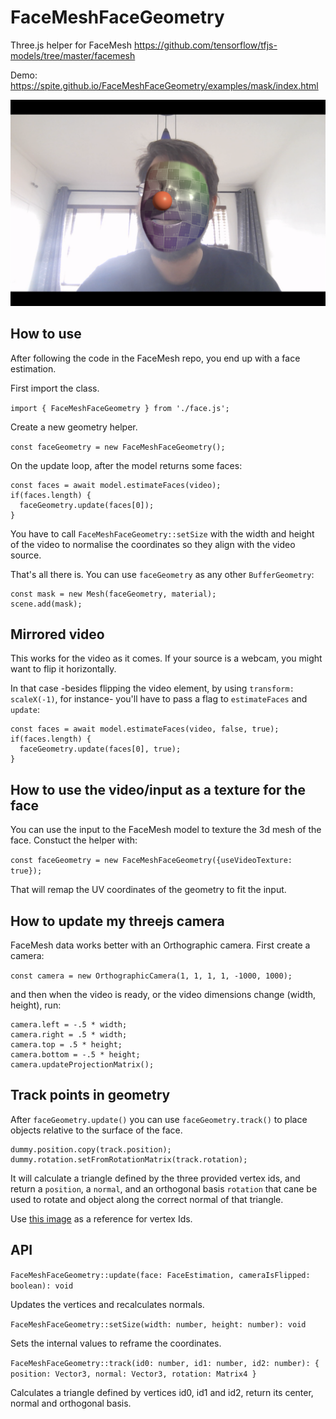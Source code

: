 # FaceMeshFaceGeometry

Three.js helper for FaceMesh https://github.com/tensorflow/tfjs-models/tree/master/facemesh

Demo: https://spite.github.io/FaceMeshFaceGeometry/examples/mask/index.html

![FaceMeshFaceGeometry](uvmap.png)

## How to use

After following the code in the FaceMesh repo, you end up with a face estimation.

First import the class.

```import { FaceMeshFaceGeometry } from './face.js';```

Create a new geometry helper.

```const faceGeometry = new FaceMeshFaceGeometry();```

On the update loop, after the model returns some faces:

```faceGeometry.setSize(videoWidth, videoHeight);
const faces = await model.estimateFaces(video);
if(faces.length) {
  faceGeometry.update(faces[0]);
}
```
You have to call ```FaceMeshFaceGeometry::setSize``` with the width and height of the video to normalise the coordinates so they align with the video source.

That's all there is. You can use ```faceGeometry``` as any other ```BufferGeometry```:

```const material = new MeshNormalMaterial();
const mask = new Mesh(faceGeometry, material);
scene.add(mask);
```

## Mirrored video

This works for the video as it comes. If your source is a webcam, you might want to flip it horizontally.

In that case -besides flipping the video element, by using ```transform: scaleX(-1)```, for instance- you'll have to pass a flag to ```estimateFaces``` and ```update```:

```faceGeometry.setSize(videoWidth, videoHeight);
const faces = await model.estimateFaces(video, false, true);
if(faces.length) {
  faceGeometry.update(faces[0], true);
}
```
## How to use the video/input as a texture for the face

You can use the input to the FaceMesh model to texture the 3d mesh of the face. Constuct the helper with:

```const faceGeometry = new FaceMeshFaceGeometry({useVideoTexture: true});```

That will remap the UV coordinates of the geometry to fit the input.

## How to update my threejs camera

FaceMesh data works better with an Orthographic camera. First create a camera:

```const camera = new OrthographicCamera(1, 1, 1, 1, -1000, 1000);```

and then when the video is ready, or the video dimensions change (width, height), run:

```
camera.left = -.5 * width;
camera.right = .5 * width;
camera.top = .5 * height;
camera.bottom = -.5 * height;
camera.updateProjectionMatrix();
```

## Track points in geometry

After ```faceGeometry.update()``` you can use ```faceGeometry.track()``` to place objects relative to the surface of the face.

```const track = faceGeometry.track(5, 45, 275);
dummy.position.copy(track.position);
dummy.rotation.setFromRotationMatrix(track.rotation);
```
It will calculate a triangle defined by the three provided vertex ids, and return a ```position```, a ```normal```, and an orthogonal basis ```rotation``` that cane be used to rotate and object along the correct normal of that triangle.

Use [this image](https://user-images.githubusercontent.com/7452527/53465316-4a282000-3a02-11e9-8e85-0006e3100da0.png) as a reference for vertex Ids.

## API

```FaceMeshFaceGeometry::update(face: FaceEstimation, cameraIsFlipped: boolean): void```

Updates the vertices and recalculates normals.

```FaceMeshFaceGeometry::setSize(width: number, height: number): void```

Sets the internal values to reframe the coordinates.

```FaceMeshFaceGeometry::track(id0: number, id1: number, id2: number): { position: Vector3, normal: Vector3, rotation: Matrix4 }```

Calculates a triangle defined by vertices id0, id1 and id2, return its center, normal and orthogonal basis.
